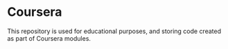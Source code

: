 # Coursera

This repository is used for educational purposes, and storing code created as part of Coursera modules.
